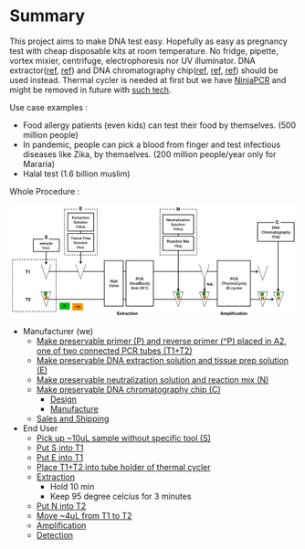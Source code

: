 # Summary

This project aims to make DNA test easy. Hopefully as easy as pregnancy test with cheap disposable kits at room temperature.
No fridge, pipette, vortex mixier, centrifuge, electrophoresis nor UV illuminator. DNA extractor([ref](https://www.kaneka-labtest.com/en/pre/dna_version2.html), [ref](https://www.funakoshi.co.jp/contents/64147)) and DNA chromatography chip([ref](https://www.kaneka-labtest.com/en/chromato/index.html), [ref](https://www.kurabo.co.jp/bio/English/product/products.php?M=D&PID=99), [ref](https://techcrunch.com/2016/05/06/zika-test/)) should be used instead. Thermal cycler is needed at first but we have [NinjaPCR](https://github.com/hisashin/NinjaPCR) and might be removed in future with [such tech](https://www.twistdx.co.uk/en/products/product/twistamp-basic).

Use case examples :
- Food allergy patients (even kids) can test their food by themselves. (500 million people)
- In pandemic, people can pick a blood from finger and test infectious diseases like Zika, by themselves. (200 million people/year only for Mararia)
- Halal test (1.6 billion muslim)

Whole Procedure :

![Whole procedure](https://github.com/hisashin/chip/blob/master/doc/images/procedure.png)

- Manufacturer (we)
   - [Make preservable primer (P) and reverse primer (^P) placed in A2, one of two connected PCR tubes (T1+T2)](https://github.com/hisashin/chip/blob/master/doc/procedure/manufacturer/primer.md)
   - [Make preservable DNA extraction solution and tissue prep solution (E)](https://github.com/hisashin/chip/blob/master/doc/procedure/manufacturer/extraction_solution.md)
   - [Make preservable neutralization solution and reaction mix (N)](https://github.com/hisashin/chip/blob/master/doc/procedure/manufacturer/neutralization_solution.md)
   - [Make preservable DNA chromatography chip (C)](https://github.com/hisashin/chip/blob/master/doc/procedure/manufacturer/chromatography_chip.md)
      - [Design](https://github.com/hisashin/chip/blob/master/doc/procedure/manufacturer/chromatography_chip_design.md)
      - [Manufacture](https://github.com/hisashin/chip/blob/master/doc/procedure/manufacturer/chromatography_chip_manufacture.md)
   - [Sales and Shipping](https://github.com/hisashin/chip/blob/master/doc/procedure/manufacturer/sales.md)
- End User
   - [Pick up ~10uL sample without specific tool (S)](https://github.com/hisashin/chip/blob/master/doc/procedure/user/pickup_sample.md)
   - [Put S into T1](https://github.com/hisashin/chip/blob/master/doc/procedure/user/put_sample.md)
   - [Put E into T1](https://github.com/hisashin/chip/blob/master/doc/procedure/user/put_extraction_solution.md)
   - [Place T1+T2 into tube holder of thermal cycler](https://github.com/hisashin/chip/blob/master/doc/procedure/user/put_tubes.md)
   - [Extraction](https://github.com/hisashin/chip/blob/master/doc/procedure/user/extraction.md)
      - Hold 10 min
      - Keep 95 degree celcius for 3 minutes
   - [Put N into T2](https://github.com/hisashin/chip/blob/master/doc/procedure/user/put_neutralization.md)
   - [Move ~4uL from T1 to T2](https://github.com/hisashin/chip/blob/master/doc/procedure/user/move_sample.md)
   - [Amplification](https://github.com/hisashin/chip/blob/master/doc/procedure/user/amplification.md)
   - [Detection](https://github.com/hisashin/chip/blob/master/doc/procedure/user/detection.md)
